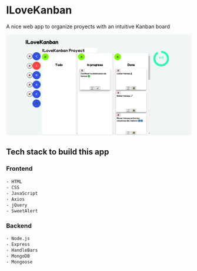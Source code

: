 # ILoveKanban

A nice web app to organize proyects with an intuitive Kanban board

![ILoveKanban](/readme_files/images/image1.png)

## Tech stack to build this app

### Frontend

    - HTML
    - CSS
    - JavaScript
    - Axios
    - jQuery
    - SweetAlert

### Backend

    - Node.js
    - Express
    - HandleBars
    - MongoDB
    - Mongoose
